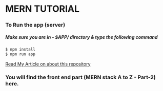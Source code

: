 # MERN TUTORIAL

### To Run the app (server)

##### Make sure you are in - $APP/ directory & type the following command

```sh
$ npm install
$ npm run app
```

[Read My Article on about this repository](https://blog.devcourse101.com/mern-stack-part-1/)

### You will find the front end part (MERN stack A to Z - Part-2) here.
